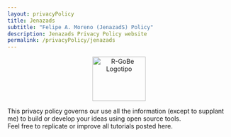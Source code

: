 ```yaml
---
layout: privacyPolicy
title: Jenazads
subtitle: "Felipe A. Moreno (JenazadS) Policy"
description: Jenazads Privacy Policy website
permalink: /privacyPolicy/jenazads
---
```

<div align="center">
  <img src="/assets/privacyPolicy/R-GoBe/Logotipo.png" alt="R-GoBe Logotipo" width="120" height="100">
  <!-- ## ![rgobeSlogan](/assets/privacyPolicy/R-GoBe/Logotipo.png){:height="100px" width="120px"} -->
</div>

This privacy policy governs our use all the information (except to supplant me) to build or develop your ideas using open source tools.  
Feel free to replicate or improve all tutorials posted here.

